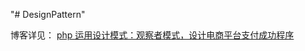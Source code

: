 "# DesignPattern" 

博客详见： <a href ="https://blog.csdn.net/qq_22823581/article/details/83990056">php 运用设计模式：观察者模式，设计电商平台支付成功程序</a>
